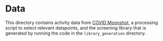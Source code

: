 # Data

This directory contains activity data from [COVID Moonshot](https://covid.postera.ai/covid/activity_data), a processing script to select relevant datapoints, and the screening library that is generated by running the code in the `library_generation` directory.
